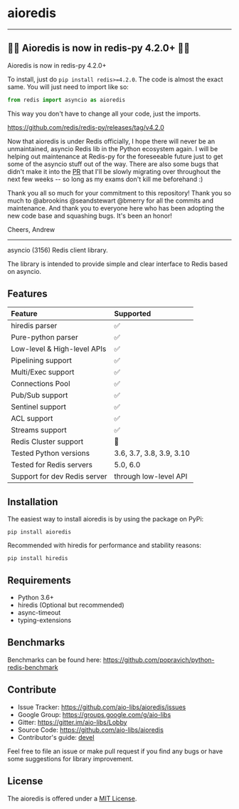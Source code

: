 # aioredis

---

## 📢🚨 Aioredis is now in redis-py 4.2.0+ 🚨🚨

Aioredis is now in redis-py 4.2.0+

To install, just do `pip install redis>=4.2.0`. The code is almost the exact same. You will just need to import like so:

```python
from redis import asyncio as aioredis
```

This way you don't have to change all your code, just the imports.

https://github.com/redis/redis-py/releases/tag/v4.2.0

Now that aioredis is under Redis officially, I hope there will never be an unmaintained, asyncio Redis lib in the Python ecosystem again. I will be helping out maintenance at Redis-py for the foreseeable future just to get some of the asyncio stuff out of the way. There are also some bugs that didn't make it into the [PR](https://github.com/redis/redis-py/pull/1899) that I'll be slowly migrating over throughout the next few weeks -- so long as my exams don't kill me beforehand :)

Thank you all so much for your commitment to this repository! Thank you so much to @abrookins @seandstewart @bmerry for all the commits and maintenance. And thank you to everyone here who has been adopting the new code base and squashing bugs. It's been an honor!

Cheers,
Andrew

---

asyncio (3156) Redis client library.

The library is intended to provide simple and clear interface to Redis
based on asyncio.

## Features

| Feature                      | Supported                |
|:-----------------------------|:-------------------------|
| hiredis parser               | :white_check_mark:       |
| Pure-python parser           | :white_check_mark:       |
| Low-level & High-level APIs  | :white_check_mark:       |
| Pipelining support           | :white_check_mark:       |
| Multi/Exec support           | :white_check_mark:       |
| Connections Pool             | :white_check_mark:       |
| Pub/Sub support              | :white_check_mark:       |
| Sentinel support             | :white_check_mark:       |
| ACL support                  | :white_check_mark:       |
| Streams support              | :white_check_mark:       |
| Redis Cluster support        | :no_entry_sign:          |
| Tested Python versions       | 3.6, 3.7, 3.8, 3.9, 3.10 |
| Tested for Redis servers     | 5.0, 6.0                 |
| Support for dev Redis server | through low-level API    |


## Installation

The easiest way to install aioredis is by using the package on PyPi:

    pip install aioredis

Recommended with hiredis for performance and stability reasons:

    pip install hiredis

## Requirements

-   Python 3.6+
-   hiredis (Optional but recommended)
-   async-timeout
-   typing-extensions

## Benchmarks

Benchmarks can be found here:
<https://github.com/popravich/python-redis-benchmark>

## Contribute

-   Issue Tracker: <https://github.com/aio-libs/aioredis/issues>
-   Google Group: <https://groups.google.com/g/aio-libs>
-   Gitter: <https://gitter.im/aio-libs/Lobby>
-   Source Code: <https://github.com/aio-libs/aioredis>
-   Contributor's guide: [devel](docs/devel.md)

Feel free to file an issue or make pull request if you find any bugs or
have some suggestions for library improvement.

## License

The aioredis is offered under a [MIT License](LICENSE).
